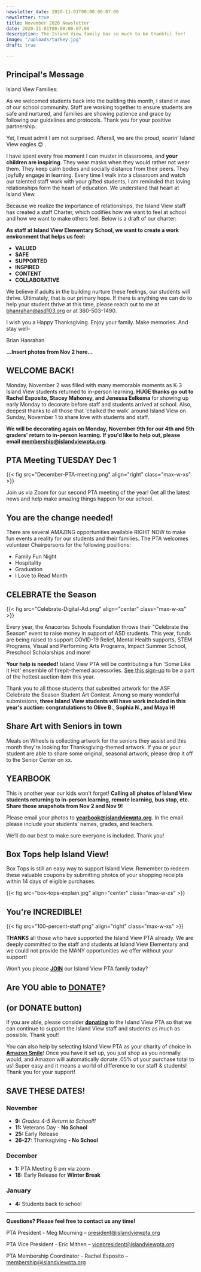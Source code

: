 ```yaml
---
newsletter_date: 2020-11-01T00:00:00-07:00
newsletter: true
title: November 2020 Newsletter
date: 2020-11-01T00:00:00-07:00
description: The Island View family has so much to be thankful for!
image: "/uploads/turkey.jpg"
draft: true

---
```

## Principal's Message

Island View Families:

As we welcomed students back into the building this month, I stand in awe of our school community. Staff are working together to ensure students are safe and nurtured, and families are showing patience and grace by following our guidelines and protocols. Thank you for your positive partnership.

Yet, I must admit I am not surprised. Afterall, we are the proud, soarin’ Island View eagles 😊 .

I have spent every free moment I can muster in classrooms, and **your children are inspiring**. They wear masks when they would rather not wear them. They keep calm bodies and socially distance from their peers. They joyfully engage in learning. Every time I walk into a classroom and watch our talented staff work with your gifted students, I am reminded that loving relationships form the heart of education. We understand that heart at Island View.

Because we realize the importance of relationships, the Island View staff has created a staff Charter, which codifies how we want to feel at school and how we want to make others feel. Below is a draft of our charter:

**As staff at Island View Elementary School, we want to create a work environment that helps us feel:**

* **VALUED**
* **SAFE**
* **SUPPORTED**
* **INSPIRED**
* **CONTENT**
* **COLLABORATIVE**

We believe if adults in the building nurture these feelings, our students will thrive. Ultimately, that is our primary hope. If there is anything we can do to help your student thrive at this time, please reach out to me at [bhanrahan@asd103.org](mailto:bhanrahan@asd103.org) or at 360-503-1490.

I wish you a Happy Thanksgiving. Enjoy your family. Make memories. And stay well-

Brian Hanrahan

**...Insert photos from Nov 2 here...**

## WELCOME BACK!

Monday, November 2 was filled with many memorable moments as K-3 Island View students returned to in-person learning. **HUGE thanks go out to Rachel Esposito, Stacey Mahoney, and Jenessa Eelkema** for showing up early Monday to decorate before staff and students arrived at school. Also, deepest thanks to all those that 'chalked the walk' around Island View on Sunday, November 1 to share love with students and staff.

**We will be decorating again on Monday, November 9th for our 4th and 5th graders' return to in-person learning. If you'd like to help out, please email** [**membership@islandviewpta.org**](mailto:membership@islandviewpta.org)**.**

## PTA Meeting TUESDAY Dec 1

{{< fig src="December-PTA-meeting.png" align="right" class="max-w-xs" >}}

Join us via Zoom for our second PTA meeting of the year! Get all the latest news and help make amazing things happen for our school.

## You are the change needed!

There are several AMAZING opportunities available RIGHT NOW to make fun events a reality for our students and their families. The PTA welcomes volunteer Chairpersons for the following positions:

* Family Fun Night
* Hospitality
* Graduation
* I Love to Read Month

## CELEBRATE the Season

{{< fig src="Celebrate-Digital-Ad.png" align="center" class="max-w-xs" >}}

Every year, the Anacortes Schools Foundation throws their "Celebrate the Season" event to raise money in support of ASD students. This year, funds are being raised to support COVID-19 Relief, Mental Health supports, STEM Programs, Visual and Performing Arts Programs, Impact Summer School, Preschool Scholarships and more!

**Your help is needed!** Island View PTA will be contributing a fun 'Some Like it Hot' ensemble of firepit-themed accessories. [See this sign-up](https://www.signupgenius.com/go/10c0d44aead2da3f58-some) to be a part of the hottest auction item this year.

Thank you to all those students that submitted artwork for the ASF Celebrate the Season Student Art Contest. Among so many wonderful submissions, **three Island View students will have work included in this year's auction: congratulations to Olive B., Sophia N., and Maya H!**

## Share Art with Seniors in town

Meals on Wheels is collecting artwork for the seniors they assist and this month they're looking for Thanksgiving-themed artwork. If you or your student are able to share some original, seasonal artwork, please drop it off to the Senior Center on xx.

## YEARBOOK

This is another year our kids won't forget! **Calling all photos of Island View students returning to in-person learning, remote learning, bus stop, etc. Share those snapshots from Nov 2 and Nov 9!**

Please email your photos to [**yearbook@islandviewpta.org**](mailto:yearbook@islandviewpta.org). In the email please include your students’ names, grades, and teachers.

We’ll do our best to make sure everyone is included. Thank you!

## Box Tops help Island View!

Box Tops is still an easy way to support Island View. Remember to redeem these valuable coupons by submitting photos of your shopping receipts within 14 days of eligible purchases.

{{< fig src="box-tops-explain.jpg" align="center" class="max-w-xs" >}}

## You're INCREDIBLE!

{{< fig src="100-percent-staff.png" align="right" class="max-w-xs" >}}

**THANKS** all those who have supported the Island View PTA already. We are deeply committed to the staff and students at Island View Elementary and we could not provide the MANY opportunities we offer without your support!

Won’t you please [**JOIN**](https://www.islandviewpta.org/membership) our Island View PTA family today?

## Are YOU able to [**DONATE**](https://www.islandviewpta.org/donate)?

## (or DONATE button)

If you are able, please consider [**donating**](https://www.islandviewpta.org/donate) to the Island View PTA so that we can continue to support the Island View staff and students as much as possible. Thank you!!

You can also help by selecting Island View PTA as your charity of choice in [**Amazon Smile**](https://smile.amazon.com/ "Amazon Smile")! Once you have it set up, you just shop as you normally would, and Amazon will automatically donate .05% of your purchase total to us! Super easy and it means a world of difference to our staff & students! Thank you for your support!

## SAVE THESE DATES!

### November

* **9:**  _Grades 4-5 Return to School!!_
* **11:**  Veterans Day - **No School**
* **25:**  Early Release
* **26-27:**  Thanksgiving **- No School**

### December

* **1:**  PTA Meeting 6 pm via zoom
* **18:**  Early Release for **Winter Break**

### January

* **4:**  Students back to school

***

**Questions? Please feel free to contact us any time!**

PTA President - Meg Mourning – [president@islandviewpta.org](mailto:president@islandviewpta.org)

PTA Vice President - Eric Mithen – [vicepresident@islandviewpta.org](mailto:vicepresident@islandviewpta.org)

PTA Membership Coordinator - Rachel Esposito – [membership@islandviewpta.org](mailto:membership@islandviewpta.org)